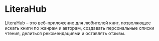 # LiteraHub
LiteraHub – это веб-приложение для любителей книг, позволяющее искать книги по жанрам и авторам, создавать персональные списки чтения, делиться рекомендациями и оставлять отзывы.
